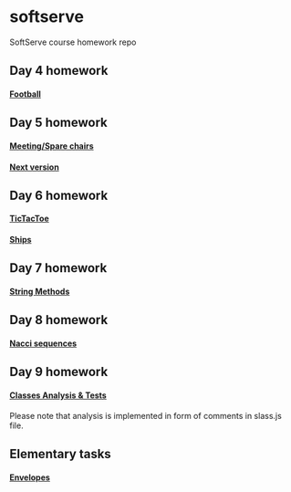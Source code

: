 # softserve
SoftServe course homework repo

## Day 4 homework
  #### [Football](https://github.com/margaretgerman/softserve/blob/master/football.js " link")

## Day 5 homework

 #### [Meeting/Spare chairs](https://github.com/margaretgerman/softserve/blob/master/meeting-chairs.js " link")
   ####  [Next version](https://github.com/margaretgerman/softserve/blob/master/nextVersion.js " link")
   
## Day 6 homework
  #### [TicTacToe](https://github.com/margaretgerman/softserve/blob/master/TicTacToe.js " link")
   #### [Ships](https://github.com/margaretgerman/softserve/blob/master/ships.js " link")
  ## Day 7 homework
  #### [String Methods](https://github.com/margaretgerman/softserve/blob/master/stringMethods.js " link")
  ## Day 8 homework
  #### [Nacci sequences](https://github.com/margaretgerman/softserve/blob/master/nacciSequences.js " link")
  
  ## Day 9 homework
  #### [Classes Analysis & Tests](https://github.com/margaretgerman/softserve/tree/master/Classes%20Analysis " link")
  Please note that analysis is implemented in form of comments in slass.js file.


## Elementary tasks
 #### [Envelopes](https://github.com/margaretgerman/softserve/blob/master/rectangles.js " link")

